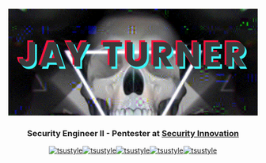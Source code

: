 <p align="center"><img src="./assets/gifff.gif"></p>

<h3 align="center">Security Engineer II - Pentester at <a href="https://www.securityinnovation.com/">Security Innovation</h3>
  
  <p align="center"> <a href="https://twitter.com/tsustyle" target="blank"><img src="https://img.shields.io/badge/-Twitter-000000?logo=twitter&style=for-the-badge" alt="tsustyle" /></a><a href="https://linkedin.com/in/tsustyle" target="blank"><img src="https://img.shields.io/badge/-LinkedIn-000000?logo=linkedin&style=for-the-badge" alt="tsustyle" /></a><a href="https://tryhackme.com/p/tsustyle" target="blank"><img src="https://img.shields.io/badge/-TryHackMe-000000?logo=TryHackMe&style=for-the-badge" alt="tsustyle" /></a><a href="https://app.hackthebox.com/users/253143" target="blank"><img src="https://img.shields.io/badge/-HackTheBox-000000?logo=hackthebox&style=for-the-badge" alt="tsustyle" /></a><a href="https://www.tsustyle.com" target="blank"><img src="https://img.shields.io/badge/-Website-000000?style=for-the-badge&logo=stackblitz" alt="tsustyle" /></a> </p>

